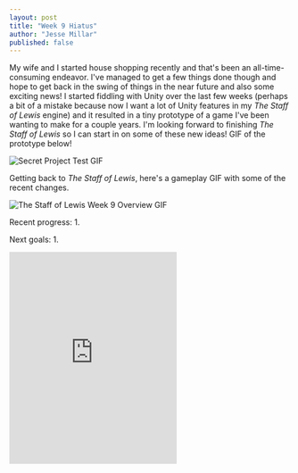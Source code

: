 ```yaml
---
layout: post
title: "Week 9 Hiatus"
author: "Jesse Millar"
published: false
---
```


My wife and I started house shopping recently and that's been an all-time-consuming endeavor. I've managed to get a few things done though and hope to get back in the swing of things in the near future and also some exciting news! I started fiddling with Unity over the last few weeks (perhaps a bit of a mistake because now I want a lot of Unity features in my *The Staff of Lewis* engine) and it resulted in a tiny prototype of a game I've been wanting to make for a couple years. I'm looking forward to finishing *The Staff of Lewis* so I can start in on some of these new ideas! GIF of the prototype below!

![Secret Project Test GIF]({{site.baseurl}}/images/secret-project-test.gif)

Getting back to *The Staff of Lewis*, here's a gameplay GIF with some of the recent changes.

![*The Staff of Lewis* Week 9 Overview GIF]({{site.baseurl}}/images/staff-of-lewis-week-9-overview.gif)

Recent progress:
1. 

Next goals:
1. 

<iframe src="https://open.spotify.com/embed/track/4y3OI86AEP6PQoDE6olYhO" width="300" height="380" frameborder="0" allowtransparency="true" allow="encrypted-media"></iframe>